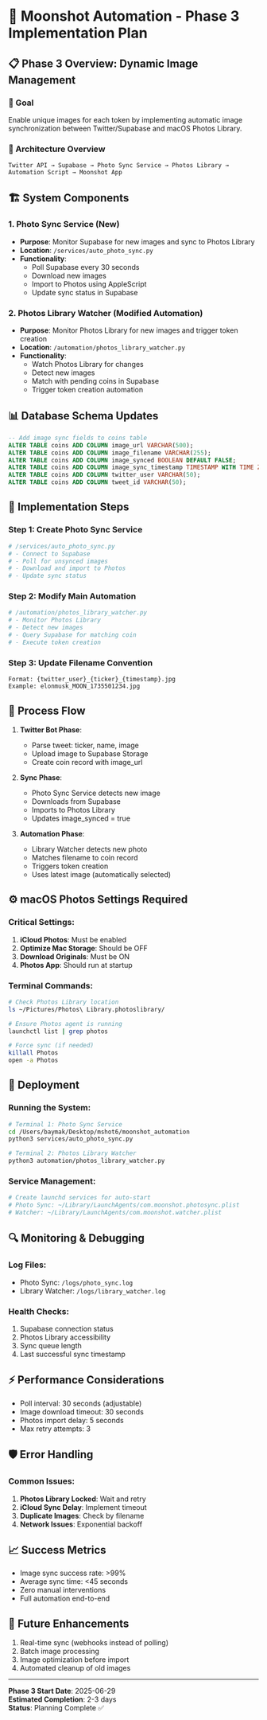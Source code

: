 # 🚀 Moonshot Automation - Phase 3 Implementation Plan

## 📋 Phase 3 Overview: Dynamic Image Management

### 🎯 Goal
Enable unique images for each token by implementing automatic image synchronization between Twitter/Supabase and macOS Photos Library.

### 🔄 Architecture Overview

```
Twitter API → Supabase → Photo Sync Service → Photos Library → Automation Script → Moonshot App
```

## 🏗️ System Components

### 1. **Photo Sync Service** (New)
- **Purpose**: Monitor Supabase for new images and sync to Photos Library
- **Location**: `/services/auto_photo_sync.py`
- **Functionality**:
  - Poll Supabase every 30 seconds
  - Download new images
  - Import to Photos using AppleScript
  - Update sync status in Supabase

### 2. **Photos Library Watcher** (Modified Automation)
- **Purpose**: Monitor Photos Library for new images and trigger token creation
- **Location**: `/automation/photos_library_watcher.py`
- **Functionality**:
  - Watch Photos Library for changes
  - Detect new images
  - Match with pending coins in Supabase
  - Trigger token creation automation

## 📊 Database Schema Updates

```sql
-- Add image sync fields to coins table
ALTER TABLE coins ADD COLUMN image_url VARCHAR(500);
ALTER TABLE coins ADD COLUMN image_filename VARCHAR(255);
ALTER TABLE coins ADD COLUMN image_synced BOOLEAN DEFAULT FALSE;
ALTER TABLE coins ADD COLUMN image_sync_timestamp TIMESTAMP WITH TIME ZONE;
ALTER TABLE coins ADD COLUMN twitter_user VARCHAR(50);
ALTER TABLE coins ADD COLUMN tweet_id VARCHAR(50);
```

## 🔧 Implementation Steps

### Step 1: Create Photo Sync Service
```python
# /services/auto_photo_sync.py
# - Connect to Supabase
# - Poll for unsynced images
# - Download and import to Photos
# - Update sync status
```

### Step 2: Modify Main Automation
```python
# /automation/photos_library_watcher.py
# - Monitor Photos Library
# - Detect new images
# - Query Supabase for matching coin
# - Execute token creation
```

### Step 3: Update Filename Convention
```
Format: {twitter_user}_{ticker}_{timestamp}.jpg
Example: elonmusk_MOON_1735501234.jpg
```

## 🚦 Process Flow

1. **Twitter Bot Phase**:
   - Parse tweet: ticker, name, image
   - Upload image to Supabase Storage
   - Create coin record with image_url

2. **Sync Phase**:
   - Photo Sync Service detects new image
   - Downloads from Supabase
   - Imports to Photos Library
   - Updates image_synced = true

3. **Automation Phase**:
   - Library Watcher detects new photo
   - Matches filename to coin record
   - Triggers token creation
   - Uses latest image (automatically selected)

## ⚙️ macOS Photos Settings Required

### Critical Settings:
1. **iCloud Photos**: Must be enabled
2. **Optimize Mac Storage**: Should be OFF
3. **Download Originals**: Must be ON
4. **Photos App**: Should run at startup

### Terminal Commands:
```bash
# Check Photos Library location
ls ~/Pictures/Photos\ Library.photoslibrary/

# Ensure Photos agent is running
launchctl list | grep photos

# Force sync (if needed)
killall Photos
open -a Photos
```

## 🚀 Deployment

### Running the System:
```bash
# Terminal 1: Photo Sync Service
cd /Users/baymak/Desktop/mshot6/moonshot_automation
python3 services/auto_photo_sync.py

# Terminal 2: Photos Library Watcher
python3 automation/photos_library_watcher.py
```

### Service Management:
```bash
# Create launchd services for auto-start
# Photo Sync: ~/Library/LaunchAgents/com.moonshot.photosync.plist
# Watcher: ~/Library/LaunchAgents/com.moonshot.watcher.plist
```

## 🔍 Monitoring & Debugging

### Log Files:
- Photo Sync: `/logs/photo_sync.log`
- Library Watcher: `/logs/library_watcher.log`

### Health Checks:
1. Supabase connection status
2. Photos Library accessibility
3. Sync queue length
4. Last successful sync timestamp

## ⚡ Performance Considerations

- Poll interval: 30 seconds (adjustable)
- Image download timeout: 30 seconds
- Photos import delay: 5 seconds
- Max retry attempts: 3

## 🛡️ Error Handling

### Common Issues:
1. **Photos Library Locked**: Wait and retry
2. **iCloud Sync Delay**: Implement timeout
3. **Duplicate Images**: Check by filename
4. **Network Issues**: Exponential backoff

## 📈 Success Metrics

- Image sync success rate: >99%
- Average sync time: <45 seconds
- Zero manual interventions
- Full automation end-to-end

## 🔄 Future Enhancements

1. Real-time sync (webhooks instead of polling)
2. Batch image processing
3. Image optimization before import
4. Automated cleanup of old images

---

**Phase 3 Start Date**: 2025-06-29  
**Estimated Completion**: 2-3 days  
**Status**: Planning Complete ✅